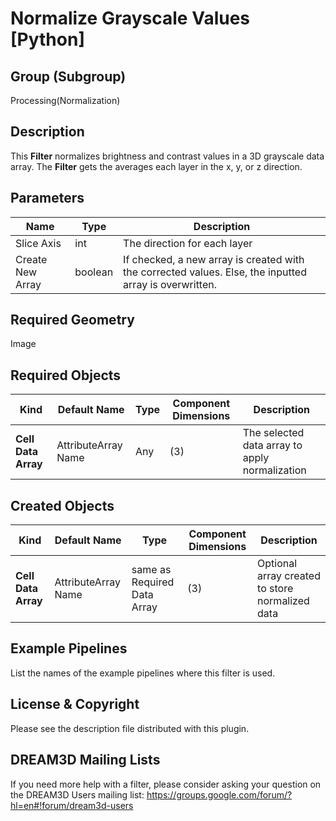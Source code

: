 # Normalize Grayscale Values [Python] #

## Group (Subgroup) ##

Processing(Normalization)

## Description ##

This **Filter** normalizes brightness and contrast values in a 3D grayscale data array. The **Filter** gets the averages each layer in the x, y, or z direction.

## Parameters ##

| Name | Type | Description |
|------|------|------|
| Slice Axis | int | The direction for each layer |
| Create New Array | boolean | If checked, a new array is created with the corrected values. Else, the inputted array is overwritten. |


## Required Geometry ##

Image

## Required Objects ##

| Kind | Default Name | Type | Component Dimensions | Description |
|------|------|------|------|------|
| **Cell Data Array** | AttributeArray Name | Any | (3) | The selected data array to apply normalization |

## Created Objects ##

| Kind | Default Name | Type | Component Dimensions | Description |
|------|------|------|------|------|
 | **Cell Data Array** |AttributeArray Name | same as Required Data Array | (3) | Optional array created to store normalized data |


## Example Pipelines ##

List the names of the example pipelines where this filter is used.

## License & Copyright ##

Please see the description file distributed with this plugin.

## DREAM3D Mailing Lists ##

If you need more help with a filter, please consider asking your question on the DREAM3D Users mailing list:
https://groups.google.com/forum/?hl=en#!forum/dream3d-users
